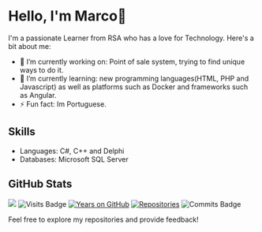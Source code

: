 # Hello, I'm Marco👋

I'm a passionate Learner from RSA who has a love for Technology. 
Here's a bit about me:
- 🔭 I’m currently working on: Point of sale system, trying to find unique ways to do it.
- 🌱 I’m currently learning: new programming languages(HTML, PHP and Javascript) as well as platforms such as Docker and frameworks such as Angular. 
- ⚡ Fun fact: Im Portuguese.

## Skills
- Languages:  C#, C++ and Delphi
- Databases: Microsoft SQL Server
## GitHub Stats
![](https://komarev.com/ghpvc/?username=Greenxertz&color=dc143c)
![Visits Badge](https://badges.pufler.dev/visits/Greenxertz/Greenxertz)
[![Years on GitHub](https://badges.pufler.dev/years/Greenxertz)](https://github.com/Greenxertz)
[![Repositories](https://badges.pufler.dev/repos/Greenxertz)](https://github.com/Greenxertz)
![Commits Badge](https://badges.pufler.dev/commits/monthly/Dario-Maselli)

Feel free to explore my repositories and provide feedback!
